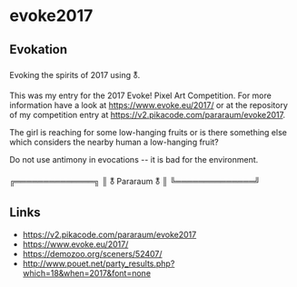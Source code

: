 # evoke2017

## Evokation

Evoking the spirits of 2017 using 🜬.

This was my entry for the 2017 Evoke! Pixel Art Competition. For more
information have a look at https://www.evoke.eu/2017/ or at the
repository of my competition entry at
https://v2.pikacode.com/pararaum/evoke2017.

The girl is reaching for some low-hanging fruits or is there something
else which considers the nearby human a low-hanging fruit?

Do not use antimony in evocations -- it is bad for the environment.

╔══════════════╗
║ 🜬 Pararaum 🜬 ║
╚══════════════╝

## Links

* https://v2.pikacode.com/pararaum/evoke2017
* https://www.evoke.eu/2017/
* https://demozoo.org/sceners/52407/
* http://www.pouet.net/party_results.php?which=18&when=2017&font=none
